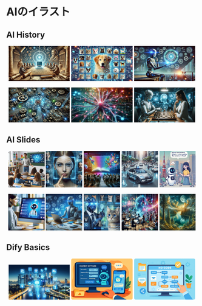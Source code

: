 # AIのイラスト

## AI History
<p align="center">
    <img src="./ai_history/01.jpg" alt="01" width="32%">
    <img src="./ai_history/04.jpg" alt="04" width="32%">
    <img src="./ai_history/05.jpg" alt="05" width="32%">
</p>

<p align="center">
    <img src="./ai_history/08.jpg" alt="08" width="32%">
    <img src="./ai_history/12.jpg" alt="12" width="32%">
    <img src="./ai_history/13.jpg" alt="13" width="32%">
</p>

## AI Slides
<p align="center">
    <img src="./ai_slides/001s.jpg" alt="001s" width="19%">
    <img src="./ai_slides/007s.jpg" alt="007s" width="19%">
    <img src="./ai_slides/008s.jpg" alt="008s" width="19%">
    <img src="./ai_slides/010s.jpg" alt="010s" width="19%">
    <img src="./ai_slides/011s.jpg" alt="011s" width="19%">
</p>

<p align="center">
    <img src="./ai_slides/016s.jpg" alt="016s" width="19%">
    <img src="./ai_slides/033s.jpg" alt="033s" width="19%">
    <img src="./ai_slides/093s.jpg" alt="093s" width="19%">
    <img src="./ai_slides/100s.jpg" alt="100s" width="19%">
    <img src="./ai_slides/104s.jpg" alt="104s" width="19%">
</p>

## Dify Basics
<p align="center">
    <img src="./dify_basics/01.jpg" alt="01" width="32%">
    <img src="./dify_basics/03.jpg" alt="03" width="32%">
    <img src="./dify_basics/04.jpg" alt="04" width="32%">
</p>

